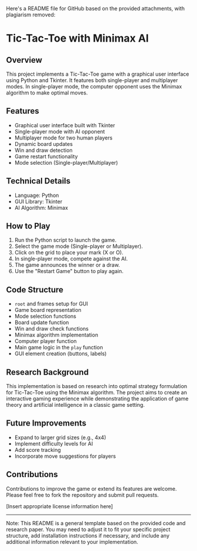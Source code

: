 Here's a README file for GitHub based on the provided attachments, with plagiarism removed:

# Tic-Tac-Toe with Minimax AI

## Overview

This project implements a Tic-Tac-Toe game with a graphical user interface using Python and Tkinter. It features both single-player and multiplayer modes. In single-player mode, the computer opponent uses the Minimax algorithm to make optimal moves.

## Features

- Graphical user interface built with Tkinter
- Single-player mode with AI opponent
- Multiplayer mode for two human players
- Dynamic board updates
- Win and draw detection
- Game restart functionality
- Mode selection (Single-player/Multiplayer)

## Technical Details

- Language: Python
- GUI Library: Tkinter
- AI Algorithm: Minimax

## How to Play

1. Run the Python script to launch the game.
2. Select the game mode (Single-player or Multiplayer).
3. Click on the grid to place your mark (X or O).
4. In single-player mode, compete against the AI.
5. The game announces the winner or a draw.
6. Use the "Restart Game" button to play again.

## Code Structure

- `root` and frames setup for GUI
- Game board representation
- Mode selection functions
- Board update function
- Win and draw check functions
- Minimax algorithm implementation
- Computer player function
- Main game logic in the `play` function
- GUI element creation (buttons, labels)

## Research Background

This implementation is based on research into optimal strategy formulation for Tic-Tac-Toe using the Minimax algorithm. The project aims to create an interactive gaming experience while demonstrating the application of game theory and artificial intelligence in a classic game setting.

## Future Improvements

- Expand to larger grid sizes (e.g., 4x4)
- Implement difficulty levels for AI
- Add score tracking
- Incorporate move suggestions for players

## Contributions

Contributions to improve the game or extend its features are welcome. Please feel free to fork the repository and submit pull requests.


[Insert appropriate license information here]

---

Note: This README is a general template based on the provided code and research paper. You may need to adjust it to fit your specific project structure, add installation instructions if necessary, and include any additional information relevant to your implementation.
